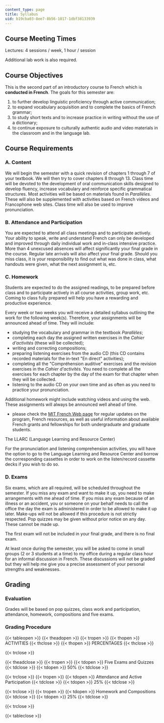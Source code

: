 ```yaml
---
content_type: page
title: Syllabus
uid: b19cba03-8ee7-8b56-1017-1dbf38133939
---
```


Course Meeting Times
--------------------

Lectures: 4 sessions / week, 1 hour / session

Additional lab work is also required.

Course Objectives
-----------------

This is the second part of an introductory course to French which is **conducted in French**. The goals for this semester are:

1.  to further develop linguistic proficiency through active communication;
2.  to expand vocabulary acquisition and to complete the basics of French grammar;
3.  to study short texts and to increase practice in writing without the use of a dictionary;
4.  to continue exposure to culturally authentic audio and video materials in the classroom and in the language lab.

Course Requirements
-------------------

### A. Content

We will begin the semester with a quick revision of chapters 1 through 7 of your textbook. We will then try to cover chapters 8 through 13. Class time will be devoted to the development of oral communication skills designed to develop fluency, increase vocabulary and reinforce specific grammatical structures. Most activities will be based on materials found in _Parallèles._ These will also be supplemented with activities based on French videos and Francophone web sites. Class time will also be used to improve pronunciation. 

### B. Attendance and Participation

You are expected to attend all class meetings and to participate actively. Your ability to speak, write and understand French can only be developed and improved through daily individual work and in-class intensive practice. More than 4 unexcused absences will affect significantly your final grade in the course. Regular late arrivals will also affect your final grade. Should you miss class, it is your responsibility to find out what was done in class, what handouts were given, what the next assignment is, etc.

### C. Homework

Students are expected to do the assigned readings, to be prepared before class and to participate actively in all course activities, group work, etc. Coming to class fully prepared will help you have a rewarding and productive experience.

Every week or two weeks you will receive a detailed syllabus outlining the work for the following week(s). Therefore, your assignments will be announced ahead of time. They will include:

*   studying the vocabulary and grammar in the textbook _Parallèles_;
*   completing each day the assigned written exercises in the _Cahier d'activités_ (these will be collected);
*   writing and correcting compositions;
*   preparing listening exercises from the audio CD (this CD contains recorded materials for the in-text "En direct" activities);
*   completing all the "Compréhension auditive" exercises and the revision exercises in the _Cahier d'activités._ You need to complete all the exercises for each chapter by the day of the exam for that chapter when they will be collected.
*   listening to the audio CD on your own time and as often as you need to practice your pronunciation.

Additional homework might include watching videos and using the web. These assignments will always be announced well ahead of time.

*   please check the [MIT French Web page](https://mitgsl.mit.edu/academics/french-and-francophone-studies) for regular updates on the program, French resources, as well as useful information about available French grants and fellowships for both undergraduate and graduate students.

The LLARC (Language Learning and Resource Center)

For the pronunciation and listening comprehension activities, you will have the option to go to the Language Learning and Resource Center and borrow the corresponding cassettes in order to work on the listen/record cassette decks if you wish to do so.

### D. Exams

Six exams, which are all required, will be scheduled throughout the semester. If you miss any exam and want to make it up, you need to make arrangements with me ahead of time. If you miss any exam because of an illness or an accident, you or someone on your behalf needs to call the office the day the exam is administered in order to be allowed to make it up later. Make-ups will not be allowed if this procedure is not strictly respected. Pop quizzes may be given without prior notice on any day. These cannot be made up.

The first exam will not be included in your final grade, and there is no final exam.

At least once during the semester, you will be asked to come in small groups (2 or 3 students at a time) to my office during a regular class hour for an informal discussion in French. These discussions will not be graded but they will help me give you a precise assessment of your personal strengths and weaknesses.

Grading
-------

### Evaluation

Grades will be based on pop quizzes, class work and participation, attendance, homework, compositions and five exams.

### Grading Procedure

{{< tableopen >}}
{{< theadopen >}}
{{< tropen >}}
{{< thopen >}}
ACTIVITIES
{{< thclose >}}
{{< thopen >}}
PERCENTAGES
{{< thclose >}}

{{< trclose >}}

{{< theadclose >}}
{{< tropen >}}
{{< tdopen >}}
Five Exams and Quizzes
{{< tdclose >}}
{{< tdopen >}}
50%
{{< tdclose >}}

{{< trclose >}}
{{< tropen >}}
{{< tdopen >}}
Attendance and Active Participation
{{< tdclose >}}
{{< tdopen >}}
25%
{{< tdclose >}}

{{< trclose >}}
{{< tropen >}}
{{< tdopen >}}
Homework and Compositions
{{< tdclose >}}
{{< tdopen >}}
25%
{{< tdclose >}}

{{< trclose >}}

{{< tableclose >}}